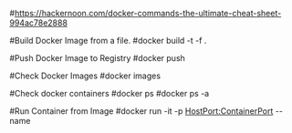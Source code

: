 #https://hackernoon.com/docker-commands-the-ultimate-cheat-sheet-994ac78e2888

#Build Docker Image from a file.
#docker build -t <ImageName> -f <DockerFile> .

#Push Docker Image to Registry
#docker push <ImageName>

#Check Docker Images
#docker images

#Check docker containers
#docker ps
#docker ps -a

#Run Container from Image
#docker run -it -p <HostPort:ContainerPort> --name <ContainerName> <ImageName>
